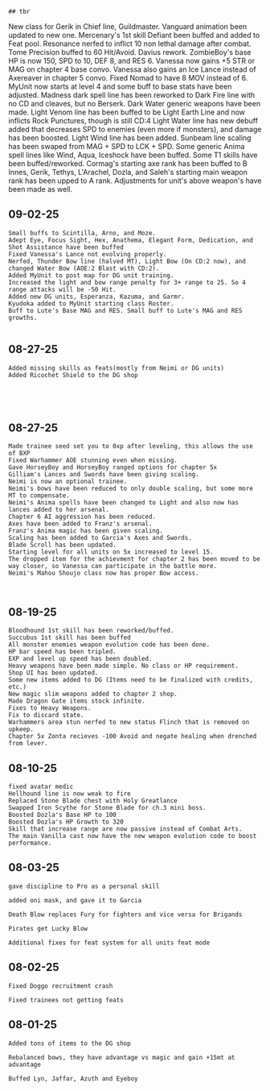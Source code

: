 ```
## tbr
```
New class for Gerik in Chief line, Guildmaster.
Vanguard animation been updated to new one.
Mercenary's 1st skill Defiant been buffed and added to Feat pool.
Resonance nerfed to inflict 10 non lethal damage after combat.
Tome Precision buffed to 60 Hit/Avoid.
Davius rework.
ZombieBoy's base HP is now 150, SPD to 10, DEF 8, and RES 6.
Vanessa now gains +5 STR or MAG on chapter 4 base convo.
Vanessa also gains an Ice Lance instead of Axereaver in chapter 5 convo.
Fixed Nomad to have 8 MOV instead of 6.
MyUnit now starts at level 4 and some buff to base stats have been adjusted.
Madness dark spell line has been reworked to Dark Fire line with no CD and cleaves, but no Berserk.
Dark Water generic weapons have been made.
Light Venom line has been buffed to be Light Earth Line and now inflicts Rock Punctures, though is still CD:4
Light Water line has new debuff added that decreases SPD to enemies (even more if monsters), and damage has been boosted.
Light Wind line has been added.
Sunbeam line scaling has been swaped from MAG + SPD to LCK + SPD.
Some generic Anima spell lines like Wind, Aqua, Iceshock have been buffed.
Some T1 skills have been buffed/reworked.
Cormag's starting axe rank has been buffed to B
Innes, Gerik, Tethys, L'Arachel, Dozla, and Saleh's starting main weapon rank has been upped to A rank.
Adjustments for unit's above weapon's have been made as well.




## 09-02-25

```
Small buffs to Scintilla, Arno, and Moze.
Adept Eye, Focus Sight, Hex, Anathema, Elegant Form, Dedication, and Shot Assistance have been buffed
Fixed Vanessa's Lance not evolving properly.
Nerfed, Thunder Bow line (halved MT), Light Bow (On CD:2 now), and changed Water Bow (AOE:2 Blast with CD:2).
Added MyUnit to post map for DG unit training.
Increased the light and bow range penalty for 3+ range to 25. So 4 range attacks will be -50 Hit.
Added new DG units, Esperanza, Kazuma, and Garmr.
Kyudoka added to MyUnit starting class Roster.
Buff to Lute's Base MAG and RES. Small buff to Lute's MAG and RES growths.


```
## 08-27-25
```
Added missing skills as feats(mostly from Neimi or DG units)
Added Ricochet Shield to the DG shop





```
## 08-27-25
```
Made trainee seed set you to 0xp after leveling, this allows the use of BXP
Fixed Warhammer AOE stunning even when missing.
Gave HorseyBoy and HorseyBoy ranged options for chapter 5x
Gilliam's Lances and Swords have been giving scaling.
Neimi is now an optional trainee.
Neimi's bows have been reduced to only double scaling, but some more MT to compensate.
Neimi's Anima spells have been changed to Light and also now has lances added to her arsenal.
Chapter 6 AI aggression has been reduced.
Axes have been added to Franz's arsenal.
Franz's Anima magic has been given scaling.
Scaling has been added to Garcia's Axes and Swords.
Blade Scroll has been updated.
Starting level for all units on 5x increased to level 15.
The dropped item for the achievment for chapter 2 has been moved to be way closer, so Vanessa can participate in the battle more.
Neimi's Mahou Shoujo class now has proper Bow access.



```
## 08-19-25
```
Bloodhound 1st skill has been reworked/buffed.
Succubus 1st skill has been buffed
All monster enemies weapon evolution code has been done.
HP bar speed has been tripled.
EXP and level up speed has been doubled.
Heavy weapons have been made simple. No class or HP requirement.
Shop UI has been updated.
Some new items added to DG (Items need to be finalized with credits, etc.)
New magic slim weapons added to chapter 2 shop.
Made Dragon Gate items stock infinite.
Fixes to Heavy Weapons.
Fix to discard state.
Warhammers area stun nerfed to new status Flinch that is removed on upkeep.
Chapter 5x Zonta recieves -100 Avoid and negate healing when drenched from lever.
```
## 08-10-25
```
fixed avatar medic
Hellhound line is now weak to fire
Replaced Stone Blade chest with Holy Greatlance
Swapped Iron Scythe for Stone Blade for ch.3 mini boss.
Boosted Dozla's Base HP to 100
Boosted Dozla's HP Growth to 320
Skill that increase range are now passive instead of Combat Arts.
The main Vanilla cast now have the new weapon evolution code to boost performance.
```
## 08-03-25
```
gave discipline to Pro as a personal skill

added oni mask, and gave it to Garcia

Death Blow replaces Fury for fighters and vice versa for Brigands

Pirates get Lucky Blow

Additional fixes for feat system for all units feat mode

```
## 08-02-25
```
Fixed Doggo recruitment crash

Fixed trainees not getting feats

```
## 08-01-25
```
Added tons of items to the DG shop

Rebalanced bows, they have advantage vs magic and gain +15mt at advantage

Buffed Lyn, Jaffar, Azuth and Eyeboy

```
